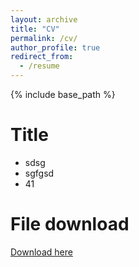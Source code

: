```yaml
---
layout: archive
title: "CV"
permalink: /cv/
author_profile: true
redirect_from:
  - /resume
---
```


{% include base_path %}

Title
======
* sdsg
* sgfgsd
* 41



File download
======
[Download here](http://addison-yuan.github.io/files/CV_YUAN_MENGXU.pdf)

